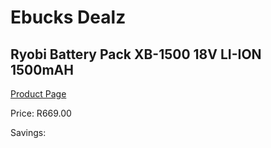 
# Ebucks Dealz
## Ryobi Battery Pack XB-1500 18V LI-ION 1500mAH
[Product Page](https://www.ebucks.com/web/shop/productSelected.do?prodId=1201684696&catId=1234924297)

Price: R669.00

Savings: 


	